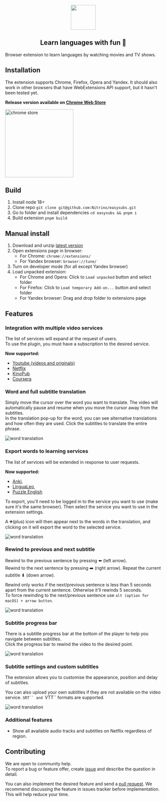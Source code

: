 <p align="center">
  <img height="80" src="./logo.png">
</p>
<p align="center">
  <h2 align="center">Learn languages with fun 🎉</h2>
</p>

Browser extension to learn languages by watching movies and TV shows.

## Installation

The extension supports Chrome, Firefox, Opera and Yandex. It should also work in other browsers that have WebExtensions API support, but it hasn't been tested yet.

**Release version available on [Chrome Web Store](https://chrome.google.com/webstore/detail/easysubs/ocelmccppkcibiflhhepafdjjomimddf?utm_source=github&utm_medium=social&utm_campaign=github)**

<a href="https://chrome.google.com/webstore/detail/easysubs/ocelmccppkcibiflhhepafdjjomimddf?utm_source=github&utm_medium=social&utm_campaign=github" target="_blank">
  <img src="./docs/img/chrome-store.png" alt="chrome store" width="220px">
</a>

## Build

1. Install node 18+
2. Clone repo `git clone git@github.com:Nitrino/easysubs.git`
3. Go to folder and install dependencies `cd easysubs && pnpm i`
4. Build extension `pnpm build`

## Manual install

1. Download and unzip [latest version](https://github.com/Nitrino/easysubs/releases)
2. Open extensions page in browser:
   - For Chrome: `chrome://extensions/`
   - For Yandex browser: `browser://tune/`
3. Turn on developer mode (for all except Yandex browser)
4. Load unpacked extension:
   - For Chrome and Opera: Click to `Load unpacked` button and select folder
   - For Firefox: Click to `Load temporary Add-on...` button and select folder
   - For Yandex browser: Drag and drop folder to extensions page

## Features

### Integration with multiple video services

The list of services will expand at the request of users.  
To use the plugin, you must have a subscription to the desired service.

**Now supported:**

- [Youtube (videos and originals)](https://www.youtube.com)
- [Netflix](https://www.netflix.com)
- [KinoPub](https://kino.pub)
- [Coursera](https://www.coursera.org)

### Word and full subtitle translation

Simply move the cursor over the word you want to translate. The video will automatically pause and resume when you move the cursor away from the subtitles.  
In the translation pop-up for the word, you can see alternative translations and how often they are used.
Click the subtitles to translate the entire phrase.

![word translation](screenshots/word.webp)

### Export words to learning services

The list of services will be extended in response to user requests.

**Now supported:**

- [Anki](https://apps.ankiweb.net/),
- [LinguaLeo](https://lingualeo.com),
- [Puzzle English](https://puzzle-english.com)

To export, you'll need to be logged in to the service you want to use (make sure it's the same browser). Then select the service you want to use in the extension settings.

A ➕(plus) icon will then appear next to the words in the translation, and clicking on it will export the word to the selected service.

![word translation](screenshots/export-to-service.webp)

### Rewind to previous and next subtitle

Rewind to the previous sentence by pressing ⬅️ (left arrow).  
Rewind to the next sentence by pressing ➡️ (right arrow).
Repeat the current subtitle ⬇ (down arrow).

Rewind only works if the next/previous sentence is less than 5 seconds apart from the current sentence. Otherwise it'll rewinds 5 seconds.  
To force rewinding to the next/previous sentence use `alt (option for macOS) + arrow button`.

![word translation](screenshots/navigation.png)

### Subtitle progress bar

There is a subtitle progress bar at the bottom of the player to help you navigate between subtitles.  
Click the progress bar to rewind the video to the desired point.

![word translation](screenshots/progressbar.webp)

### Subtitle settings and custom subtitles

The extension allows you to customise the appearance, position and delay of subtitles.

You can also upload your own subtitles if they are not available on the video service. ` SRT`` and  `VTT`` formats are supported.

![word translation](screenshots/subtitles-settings.webp)

### Additional features

- Show all available audio tracks and subtitles on Netflix regardless of region.

## Contributing

We are open to community help.  
To report a bug or feature offer, create [issue](https://github.com/Nitrino/easysubs/issues) and describe the question in detail.

You can also implement the desired feature and send a [pull request](https://github.com/Nitrino/easysubs/pulls). We recommend discussing the feature in issues tracker before implementation. This will help reduce your time.
